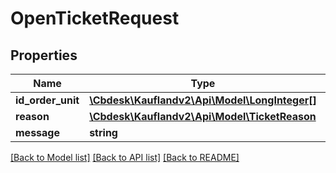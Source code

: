 # OpenTicketRequest

## Properties
Name | Type | Description | Notes
------------ | ------------- | ------------- | -------------
**id_order_unit** | [**\Cbdesk\Kauflandv2\Api\Model\LongInteger[]**](LongInteger.md) |  | 
**reason** | [**\Cbdesk\Kauflandv2\Api\Model\TicketReason**](TicketReason.md) |  | 
**message** | **string** |  | 

[[Back to Model list]](../../README.md#documentation-for-models) [[Back to API list]](../../README.md#documentation-for-api-endpoints) [[Back to README]](../../README.md)

